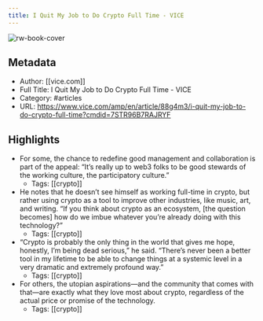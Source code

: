 ```yaml
---
title: I Quit My Job to Do Crypto Full Time - VICE
---
```

![rw-book-cover](https://readwise-assets.s3.amazonaws.com/static/images/article4.6bc1851654a0.png)

## Metadata
- Author: [[vice.com]]
- Full Title: I Quit My Job to Do Crypto Full Time - VICE
- Category: #articles
- URL: https://www.vice.com/amp/en/article/88g4m3/i-quit-my-job-to-do-crypto-full-time?cmdid=7STR96B7RAJRYF

## Highlights
- For some, the chance to redefine good management and collaboration is part of the appeal: “It’s really up to web3 folks to be good stewards of the working culture, the participatory culture.”
    - Tags: [[crypto]] 
- He notes that he doesn’t see himself as working full-time in crypto, but rather using crypto as a tool to improve other industries, like music, art, and writing. “If you think about crypto as an ecosystem, [the question becomes] how do we imbue whatever you’re already doing with this technology?”
    - Tags: [[crypto]] 
- “Crypto is probably the only thing in the world that gives me hope, honestly, I’m being dead serious,” he said. “There’s never been a better tool in my lifetime to be able to change things at a systemic level in a very dramatic and extremely profound way.”
    - Tags: [[crypto]] 
- For others, the utopian aspirations—and the community that comes with that—are exactly what they love most about crypto, regardless of the actual price or promise of the technology.
    - Tags: [[crypto]] 
